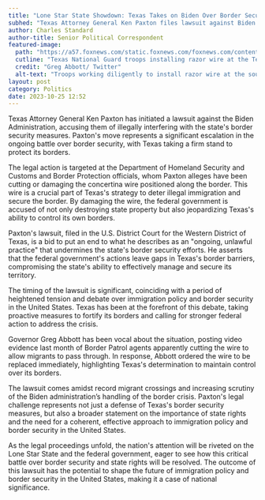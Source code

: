 ```yaml
---
title: "Lone Star State Showdown: Texas Takes on Biden Over Border Security"
subhed: "Texas Attorney General Ken Paxton files lawsuit against Biden Administration, citing illegal actions at the border"
author: Charles Standard
author-title: Senior Political Correspondent
featured-image: 
  path: "https://a57.foxnews.com/static.foxnews.com/foxnews.com/content/uploads/2023/05/720/405/FxPvJdhXgAIbLjL.jpg?ve=1&tl=1"
  cutline: "Texas National Guard troops installing razor wire at the Texas-Mexico border."
  credit: "Greg Abbott/ Twitter"
  alt-text: "Troops working diligently to install razor wire at the southern border."
layout: post
category: Politics
date: 2023-10-25 12:52
---
```


Texas Attorney General Ken Paxton has initiated a lawsuit against the Biden Administration, accusing them of illegally interfering with the state's border security measures. Paxton's move represents a significant escalation in the ongoing battle over border security, with Texas taking a firm stand to protect its borders.

The legal action is targeted at the Department of Homeland Security and Customs and Border Protection officials, whom Paxton alleges have been cutting or damaging the concertina wire positioned along the border. This wire is a crucial part of Texas's strategy to deter illegal immigration and secure the border. By damaging the wire, the federal government is accused of not only destroying state property but also jeopardizing Texas's ability to control its own borders.

Paxton's lawsuit, filed in the U.S. District Court for the Western District of Texas, is a bid to put an end to what he describes as an "ongoing, unlawful practice" that undermines the state's border security efforts. He asserts that the federal government's actions leave gaps in Texas's border barriers, compromising the state's ability to effectively manage and secure its territory.

The timing of the lawsuit is significant, coinciding with a period of heightened tension and debate over immigration policy and border security in the United States. Texas has been at the forefront of this debate, taking proactive measures to fortify its borders and calling for stronger federal action to address the crisis.

Governor Greg Abbott has been vocal about the situation, posting video evidence last month of Border Patrol agents apparently cutting the wire to allow migrants to pass through. In response, Abbott ordered the wire to be replaced immediately, highlighting Texas's determination to maintain control over its borders.

The lawsuit comes amidst record migrant crossings and increasing scrutiny of the Biden administration’s handling of the border crisis. Paxton's legal challenge represents not just a defense of Texas's border security measures, but also a broader statement on the importance of state rights and the need for a coherent, effective approach to immigration policy and border security in the United States.

As the legal proceedings unfold, the nation's attention will be riveted on the Lone Star State and the federal government, eager to see how this critical battle over border security and state rights will be resolved. The outcome of this lawsuit has the potential to shape the future of immigration policy and border security in the United States, making it a case of national significance.
